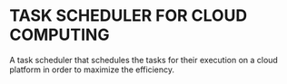 # TASK SCHEDULER FOR CLOUD COMPUTING
 A task scheduler that schedules the tasks for their execution on a cloud platform in order to maximize the efficiency.
